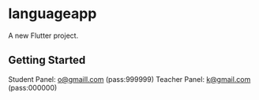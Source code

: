 # languageapp

A new Flutter project.

## Getting Started

Student Panel: o@gmaill.com (pass:999999)
Teacher Panel: k@gmail.com (pass:000000)
